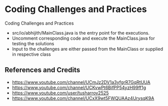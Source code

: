 # Coding Challenges and Practices
Coding Challenges and Practices

- src/io/abhijith/MainClass.java is the entry point for the executions.
- Uncomment corresponding code and execute the MainClass.java for testing the solutions
- Input to the challenges are either passed from the MainClass or supplied in respective class

## References and Credits
- https://www.youtube.com/channel/UCmJz2DV1a3yfgrR7GqRtUUA
- https://www.youtube.com/channel/UCKvwPt6BifPP54yzH99ff1g
- https://www.youtube.com/user/tusharroy2525
- https://www.youtube.com/channel/UCxX9wt5FWQUAAz4UrysqK9A
